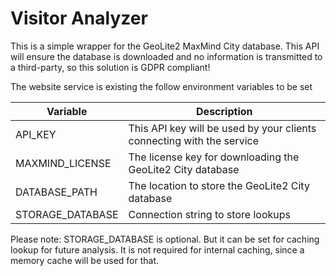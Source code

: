 # Visitor Analyzer

This is a simple wrapper for the GeoLite2 MaxMind City database. This API will ensure the database is downloaded and no information is transmitted to a third-party, so this solution is GDPR compliant!

The website service is existing the follow environment variables to be set

| Variable         | Description                                                           |
|------------------|-----------------------------------------------------------------------|
| API_KEY          | This API key will be used by your clients connecting with the service |
| MAXMIND_LICENSE  | The license key for downloading the GeoLite2 City database            |
| DATABASE_PATH    | The location to store the GeoLite2 City database                      |
| STORAGE_DATABASE | Connection string to store lookups                                    |

Please note: STORAGE_DATABASE is optional. But it can be set for caching lookup for future analysis. It is not required for internal caching, since a memory cache will be used for that.